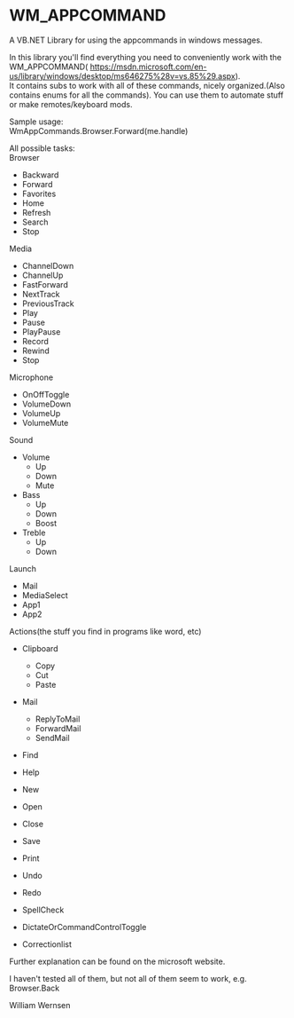 # WM_APPCOMMAND
A VB.NET Library for using the appcommands in windows messages.

In this library you'll find everything you need to conveniently work with the WM_APPCOMMAND( https://msdn.microsoft.com/en-us/library/windows/desktop/ms646275%28v=vs.85%29.aspx).  
It contains subs to work with all of these commands, nicely organized.(Also contains enums for all the commands). You can use them to automate stuff or make remotes/keyboard mods.

Sample usage:  
WmAppCommands.Browser.Forward(me.handle)  
  
All possible tasks:  
Browser  
* Backward  
* Forward  
* Favorites  
* Home  
* Refresh  
* Search  
* Stop  

Media  
* ChannelDown  
* ChannelUp  
* FastForward  
* NextTrack  
* PreviousTrack  
* Play
* Pause
* PlayPause
* Record
* Rewind
* Stop

Microphone
* OnOffToggle
* VolumeDown
* VolumeUp
* VolumeMute

Sound
* Volume
  * Up
  * Down
  * Mute
* Bass
  * Up
  * Down
  * Boost
* Treble
  * Up
  * Down
  
Launch
  * Mail
  * MediaSelect
  * App1
  * App2
  
Actions(the stuff you find in programs like word, etc)
  * Clipboard
    * Copy
    * Cut
    * Paste
  * Mail
    * ReplyToMail
    * ForwardMail
    * SendMail
  
  * Find
  * Help
  * New
  * Open
  * Close
  * Save
  * Print
  * Undo
  * Redo
  * SpellCheck
  * DictateOrCommandControlToggle
  * Correctionlist
  
Further explanation can be found on the microsoft website.

I haven't tested all of them, but not all of them seem to work, e.g. Browser.Back

William Wernsen
  
  

